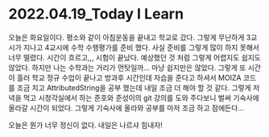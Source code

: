 # 2022.04.19_Today I Learn 

오늘은 화요일이다. 평소와 같이 아침운동을 끝내고 학교로 갔다. 그렇게 무난하게 3교시가 지나고 4교시에 수학 수행평가를 준비 했다. 사실 준비를 그렇게 많이 하지 못해서 너무 떨렸다. 시간이 흐르고,,, 시험이 끝났다. 예상했던 것 처럼 그렇게 어렵지도 쉽지도 않았다. 하지만 나는 수학과는 거리가 먼탓일까... 마냥 쉽지만은 않았다. 그렇게 또 시간이 흘러 학교 정규 수업이 끝나고 방과후 시간인데 자습을 준다고 하셔서 MOIZA 코드를 조금 치고 AttributedString을 공부 했는데 내일 조금 더 해야 할 것 같다. 그렇게 저녁을 먹고 시청각실에서 하는 준호와 준성이의 git 강의를 도와 주다보니 벌써 기숙사에 올라갈 시간이 되었다. 그렇게 기숙사에 올라와 공부를 마저 조금 하고 잠에든다...

오늘은 뭔가 너무 정신이 없다. 내일은 나르샤 힘내자!